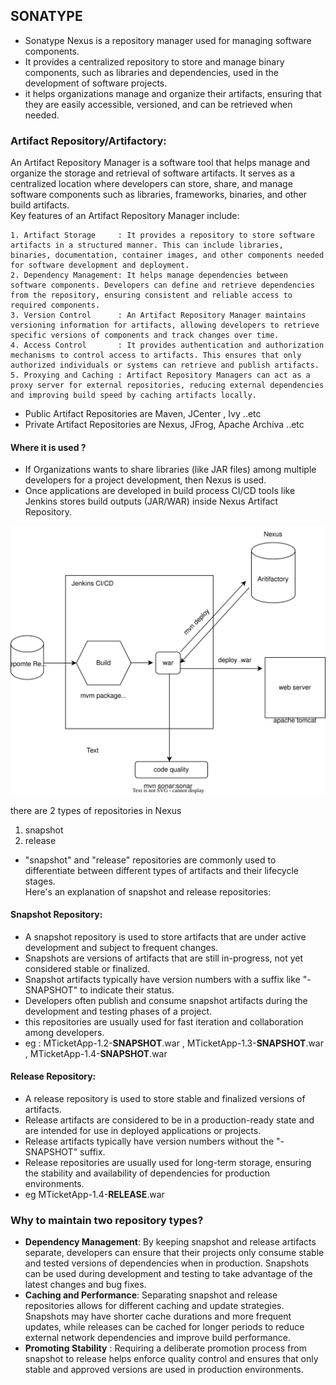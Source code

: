 ## SONATYPE 

- Sonatype Nexus is a repository manager used for managing software components. 
- It provides a centralized repository to store and manage binary components, such as libraries and dependencies, used in the development of software projects. 
- it helps organizations manage and organize their artifacts, ensuring that they are easily accessible, versioned, and can be retrieved when needed.

### Artifact Repository/Artifactory:
An Artifact Repository Manager is a software tool that helps manage and organize the storage and retrieval of software artifacts. It serves as a centralized location where developers can store, share, and manage software components such as libraries, frameworks, binaries, and other build artifacts. <br>
Key features of an Artifact Repository Manager include:

    1. Artifact Storage     : It provides a repository to store software artifacts in a structured manner. This can include libraries, binaries, documentation, container images, and other components needed for software development and deployment.
    2. Dependency Management: It helps manage dependencies between software components. Developers can define and retrieve dependencies from the repository, ensuring consistent and reliable access to required components.
    3. Version Control      : An Artifact Repository Manager maintains versioning information for artifacts, allowing developers to retrieve specific versions of components and track changes over time.
    4. Access Control       : It provides authentication and authorization mechanisms to control access to artifacts. This ensures that only authorized individuals or systems can retrieve and publish artifacts.
    5. Proxying and Caching : Artifact Repository Managers can act as a proxy server for external repositories, reducing external dependencies and improving build speed by caching artifacts locally.

- Public Artifact Repositories are Maven, JCenter , Ivy ..etc
- Private Artifact Repositories are Nexus, JFrog, Apache Archiva ..etc

#### Where it is used ?
- If Organizations wants to share libraries (like JAR files) among multiple developers for a project development, then Nexus is used. 
- Once applications are developed in build process CI/CD tools like Jenkins stores build outputs (JAR/WAR) inside Nexus Artifact Repository. 

![nexux](images/nexus.svg)

there are 2 types of repositories in Nexus
1. snapshot
2. release

- "snapshot" and "release" repositories are commonly used to differentiate between different types of artifacts and their lifecycle stages. <br>
Here's an explanation of snapshot and release repositories:

#### Snapshot Repository:
- A snapshot repository is used to store artifacts that are under active development and subject to frequent changes.
- Snapshots are versions of artifacts that are still in-progress, not yet considered stable or finalized.
- Snapshot artifacts typically have version numbers with a suffix like "-SNAPSHOT" to indicate their status.
- Developers often publish and consume snapshot artifacts during the development and testing phases of a project.
- this repositories are usually used for fast iteration and collaboration among developers.
- eg : MTicketApp-1.2-**SNAPSHOT**.war , MTicketApp-1.3-**SNAPSHOT**.war , MTicketApp-1.4-**SNAPSHOT**.war
#### Release Repository:
- A release repository is used to store stable and finalized versions of artifacts.
- Release artifacts are considered to be in a production-ready state and are intended for use in deployed applications or projects.
- Release artifacts typically have version numbers without the "-SNAPSHOT" suffix.
- Release repositories are usually used for long-term storage, ensuring the stability and availability of dependencies for production environments.
- eg MTicketApp-1.4-**RELEASE**.war


### Why to maintain two repository types?
- **Dependency Management**: By keeping snapshot and release artifacts separate, developers can ensure that their projects only consume stable and tested versions of dependencies when in production. Snapshots can be used during development and testing to take advantage of the latest changes and bug fixes.
- **Caching and Performance**: Separating snapshot and release repositories allows for different caching and update strategies. Snapshots may have shorter cache durations and more frequent updates, while releases can be cached for longer periods to reduce external network dependencies and improve build performance.
- **Promoting Stability** : Requiring a deliberate promotion process from snapshot to release helps enforce quality control and ensures that only stable and approved versions are used in production environments.



